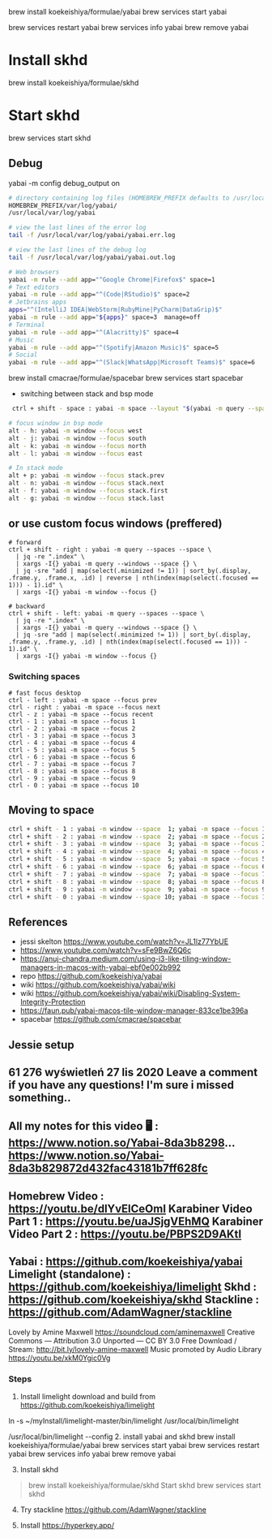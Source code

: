 brew install koekeishiya/formulae/yabai
brew services start yabai



brew services restart yabai brew services info yabai
brew remove yabai


# Install skhd
brew install koekeishiya/formulae/skhd
# Start skhd
brew services start skhd


## Debug
yabai -m config debug_output on
```bash
# directory containing log files (HOMEBREW_PREFIX defaults to /usr/local unless you manually specified otherwise)
HOMEBREW_PREFIX/var/log/yabai/
/usr/local/var/log/yabai

# view the last lines of the error log 
tail -f /usr/local/var/log/yabai/yabai.err.log

# view the last lines of the debug log
tail -f /usr/local/var/log/yabai/yabai.out.log
```


```bash
# Web browsers
yabai -m rule --add app="^Google Chrome|Firefox$" space=1
# Text editors
yabai -m rule --add app="^(Code|RStudio)$" space=2
# Jetbrains apps
apps="^(IntelliJ IDEA|WebStorm|RubyMine|PyCharm|DataGrip)$"
yabai -m rule --add app="${apps}" space=3  manage=off
# Terminal
yabai -m rule --add app="^(Alacritty)$" space=4
# Music
yabai -m rule --add app="^(Spotify|Amazon Music)$" space=5
# Social
yabai -m rule --add app="^(Slack|WhatsApp|Microsoft Teams)$" space=6

```


brew install cmacrae/formulae/spacebar
brew services start spacebar

- switching between stack and bsp mode
```bash
 ctrl + shift - space : yabai -m space --layout "$(yabai -m query --spaces --space | jq -r 'if .type == "bsp" then "stack" else "bsp" end')"
```

```bash
# focus window in bsp mode
alt - h: yabai -m window --focus west
alt - j: yabai -m window --focus south
alt - k: yabai -m window --focus north
alt - l: yabai -m window --focus east

# In stack mode
alt + p: yabai -m window --focus stack.prev
alt - n: yabai -m window --focus stack.next
alt - f: yabai -m window --focus stack.first
alt - g: yabai -m window --focus stack.last

```
## or use custom focus windows (preffered)
```
# forward
ctrl + shift - right : yabai -m query --spaces --space \
  | jq -re ".index" \
  | xargs -I{} yabai -m query --windows --space {} \
  | jq -sre "add | map(select(.minimized != 1)) | sort_by(.display, .frame.y, .frame.x, .id) | reverse | nth(index(map(select(.focused == 1))) - 1).id" \
  | xargs -I{} yabai -m window --focus {}

# backward
ctrl + shift - left: yabai -m query --spaces --space \
  | jq -re ".index" \
  | xargs -I{} yabai -m query --windows --space {} \
  | jq -sre "add | map(select(.minimized != 1)) | sort_by(.display, .frame.y, .frame.y, .id) | nth(index(map(select(.focused == 1))) - 1).id" \
  | xargs -I{} yabai -m window --focus {}
```

### Switching spaces
```
# fast focus desktop
ctrl - left : yabai -m space --focus prev
ctrl - right : yabai -m space --focus next
ctrl - z : yabai -m space --focus recent
ctrl - 1 : yabai -m space --focus 1
ctrl - 2 : yabai -m space --focus 2
ctrl - 3 : yabai -m space --focus 3
ctrl - 4 : yabai -m space --focus 4
ctrl - 5 : yabai -m space --focus 5
ctrl - 6 : yabai -m space --focus 6
ctrl - 7 : yabai -m space --focus 7
ctrl - 8 : yabai -m space --focus 8
ctrl - 9 : yabai -m space --focus 9
ctrl - 0 : yabai -m space --focus 10
```

## Moving to space
```bash
ctrl + shift - 1 : yabai -m window --space  1; yabai -m space --focus 1
ctrl + shift - 2 : yabai -m window --space  2; yabai -m space --focus 2
ctrl + shift - 3 : yabai -m window --space  3; yabai -m space --focus 3
ctrl + shift - 4 : yabai -m window --space  4; yabai -m space --focus 4
ctrl + shift - 5 : yabai -m window --space  5; yabai -m space --focus 5
ctrl + shift - 6 : yabai -m window --space  6; yabai -m space --focus 6
ctrl + shift - 7 : yabai -m window --space  7; yabai -m space --focus 7
ctrl + shift - 8 : yabai -m window --space  8; yabai -m space --focus 8
ctrl + shift - 9 : yabai -m window --space  9; yabai -m space --focus 9
ctrl + shift - 0 : yabai -m window --space 10; yabai -m space --focus 10
```

## References
- jessi skelton https://www.youtube.com/watch?v=JL1lz77YbUE
- https://www.youtube.com/watch?v=sFe9BwZ6Q6c
- https://anuj-chandra.medium.com/using-i3-like-tiling-window-managers-in-macos-with-yabai-ebf0e002b992
- repo https://github.com/koekeishiya/yabai
- wiki https://github.com/koekeishiya/yabai/wiki
- wiki https://github.com/koekeishiya/yabai/wiki/Disabling-System-Integrity-Protection
- https://faun.pub/yabai-macos-tile-window-manager-833ce1be396a
- spacebar https://github.com/cmacrae/spacebar





## Jessie setup
61 276 wyświetleń  27 lis 2020
Leave a comment if you have any questions! I'm sure i missed something..
---------------------------------------------------------------------------------------------------------
All my notes for this video 🖥️  : https://www.notion.so/Yabai-8da3b8298...
https://www.notion.so/Yabai-8da3b829872d432fac43181b7ff628fc
---------------------------------------------------------------------------------------------------------
Homebrew Video : https://youtu.be/dlYvElCeOmI
Karabiner Video Part 1 : https://youtu.be/uaJSjgVEhMQ
Karabiner Video Part 2 : https://youtu.be/PBPS2D9AKtI
---------------------------------------------------------------------------------------------------------
Yabai : https://github.com/koekeishiya/yabai
Limelight (standalone) : https://github.com/koekeishiya/limelight
Skhd : https://github.com/koekeishiya/skhd
Stackline : https://github.com/AdamWagner/stackline
---------------------------------------------------------------------------------------------------------
Lovely by Amine Maxwell https://soundcloud.com/aminemaxwell
Creative Commons — Attribution 3.0 Unported — CC BY 3.0
Free Download / Stream: http://bit.ly/lovely-amine-maxwell
Music promoted by Audio Library https://youtu.be/xkM0Ygic0Vg


### Steps
1. Install limelight
   download and build from https://github.com/koekeishiya/limelight
   
ln -s ~/myInstall/limelight-master/bin/limelight /usr/local/bin/limelight

/usr/local/bin/limelight --config 
2. install yabai and skhd
brew install koekeishiya/formulae/yabai
brew services start yabai
brew services restart yabai 
brew services info yabai
brew remove yabai

3.  Install skhd
> brew install koekeishiya/formulae/skhd
Start skhd
> brew services start skhd

4. Try stackline
    https://github.com/AdamWagner/stackline

5. Install https://hyperkey.app/